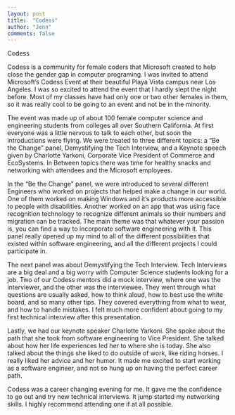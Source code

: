 ```yaml
---
layout: post
title:  "Codess"
author: "Jenn"
comments: false
---
```


Codess

Codess is a community for female coders that Microsoft created to help close the gender gap in computer programing. I was invited to attend Microsoft’s Codess Event at their beautiful Playa Vista campus near Los Angeles. I was so excited to attend the event that I hardly slept the night before. Most of my classes have had only one or two other females in them, so it was really cool to be going to an event and not be in the minority. 

The event was made up of about 100 female computer science and engineering students from colleges all over Southern California. At first everyone was a little nervous to talk to each other, but soon the introductions were flying. We were treated to three different topics: a “Be the Change” panel, Demystifying the Tech Interview, and a Keynote speech given by Charlotte Yarkoni, Corporate Vice President of Commerce and EcoSystems. In Between topics there was time for healthy snacks and networking with attendees and the Microsoft employees. 

In the “Be the Change” panel, we were introduced to several different Engineers who worked on projects that helped make a change in our world. One of them worked on making Windows and it’s products more accessible to people with disabilities. Another worked on an app that was using face recognition technology to recognize different animals so their numbers and migration can be tracked. The main theme was that whatever your passion is, you can find a way to incorporate software engineering with it. This panel really opened up my mind to all of the different possibilities that existed within software engineering, and all the different projects I could participate in. 

The next panel was about Demystifying the Tech Interview. Tech Interviews are a big deal and a big worry with Computer Science students looking for a job. Two of our Codess mentors did a mock interview, where one was the interviewer, and the other was the interviewee. They went through what questions are usually asked, how to think aloud, how to best use the white board, and so many other tips. They covered everything from what to wear, and how to handle mistakes. I felt much more confident about going to my first technical interview after this presentation. 

Lastly, we had our keynote speaker Charlotte Yarkoni. She spoke about the path that she took from software engineering to Vice President. She talked about how her life experiences led her to where she is today. She also talked about the things she liked to do outside of work, like riding horses. I really liked her advice and her humor. It made me excited to start working as a software engineer, and not so hung up on having the perfect career path. 

Codess was a career changing evening for me. It gave me the confidence to go out and try new technical interviews. It jump started my networking skills. I highly recommend attending one if at all possible. 
